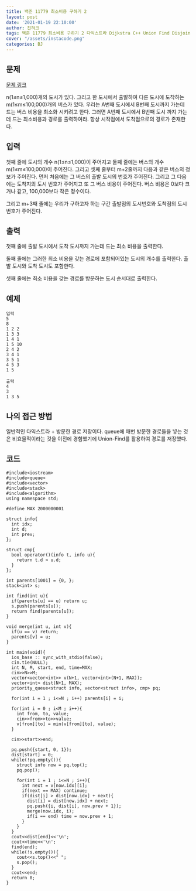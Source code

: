```yaml
---
title: 백준 11779 최소비용 구하기 2
layout: post
date: '2021-01-19 22:10:00'
author: 진혀크
tags: 백준 11779 최소비용 구하기 2 다익스트라 Dijkstra C++ Union Find Disjoint Set 분리 집합
cover: "/assets/instacode.png"
categories: BJ
---
```


## 문제

[문제 링크](https://www.acmicpc.net/problem/11779)

n(1≤n≤1,000)개의 도시가 있다. 그리고 한 도시에서 출발하여 다른 도시에 도착하는 m(1≤m≤100,000)개의 버스가 있다. 우리는 A번째 도시에서 B번째 도시까지 가는데 드는 버스 비용을 최소화 시키려고 한다. 그러면 A번째 도시에서 B번째 도시 까지 가는데 드는 최소비용과 경로를 출력하여라. 항상 시작점에서 도착점으로의 경로가 존재한다.

## 입력

첫째 줄에 도시의 개수 n(1≤n≤1,000)이 주어지고 둘째 줄에는 버스의 개수 m(1≤m≤100,000)이 주어진다. 그리고 셋째 줄부터 m+2줄까지 다음과 같은 버스의 정보가 주어진다. 먼저 처음에는 그 버스의 출발 도시의 번호가 주어진다. 그리고 그 다음에는 도착지의 도시 번호가 주어지고 또 그 버스 비용이 주어진다. 버스 비용은 0보다 크거나 같고, 100,000보다 작은 정수이다.

그리고 m+3째 줄에는 우리가 구하고자 하는 구간 출발점의 도시번호와 도착점의 도시번호가 주어진다.

## 출력

첫째 줄에 출발 도시에서 도착 도시까지 가는데 드는 최소 비용을 출력한다.

둘째 줄에는 그러한 최소 비용을 갖는 경로에 포함되어있는 도시의 개수를 출력한다. 출발 도시와 도착 도시도 포함한다.

셋째 줄에는 최소 비용을 갖는 경로를 방문하는 도시 순서대로 출력한다.

## 예제


    입력
    5
    8
    1 2 2
    1 3 3
    1 4 1
    1 5 10
    2 4 2
    3 4 1
    3 5 1
    4 5 3
    1 5

    출력
    4
    3
    1 3 5

## 나의 접근 방법

일반적인 다익스트라 + 방문한 경로 저장이다. queue에 매번 방문한 경로들을 넣는 것은 비효율적이라는 것을 이전에 경험했기에 Union-Find를 활용하여 경로를 저장했다.  

## 코드

    #include<iostream>
    #include<queue>
    #include<vector>
    #include<stack>
    #include<algorithm>
    using namespace std;

    #define MAX 2000000001

    struct info{
      int idx;
      int d;
      int prev;
    };

    struct cmp{
      bool operator()(info t, info u){
        return t.d > u.d;
      }
    };

    int parents[1001] = {0, };
    stack<int> s;

    int find(int u){
      if(parents[u] == u) return u;
      s.push(parents[u]);
      return find(parents[u]);
    }

    void merge(int u, int v){
      if(u == v) return;
      parents[v] = u;
    }

    int main(void){
      ios_base :: sync_with_stdio(false);
      cin.tie(NULL);
      int N, M, start, end, time=MAX;
      cin>>N>>M;
      vector<vector<int>> v(N+1, vector<int>(N+1, MAX));
      vector<int> dist(N+1, MAX);
      priority_queue<struct info, vector<struct info>, cmp> pq;

      for(int i = 1 ; i<=N ; i++) parents[i] = i;

      for(int i = 0 ; i<M ; i++){
        int from, to, value;
        cin>>from>>to>>value;
        v[from][to] = min(v[from][to], value);
      }

      cin>>start>>end;

      pq.push({start, 0, 1});
      dist[start] = 0;
      while(!pq.empty()){
        struct info now = pq.top();
        pq.pop();

        for(int i = 1 ; i<=N ; i++){
          int next = v[now.idx][i];
          if(next == MAX) continue;
          if(dist[i] > dist[now.idx] + next){
            dist[i] = dist[now.idx] + next;
            pq.push({i, dist[i], now.prev + 1});
            merge(now.idx, i);
            if(i == end) time = now.prev + 1;
          }
        }
      }
      cout<<dist[end]<<'\n';
      cout<<time<<'\n';
      find(end);
      while(!s.empty()){
        cout<<s.top()<<" ";
        s.pop();
      }
      cout<<end;
      return 0;
    }



    